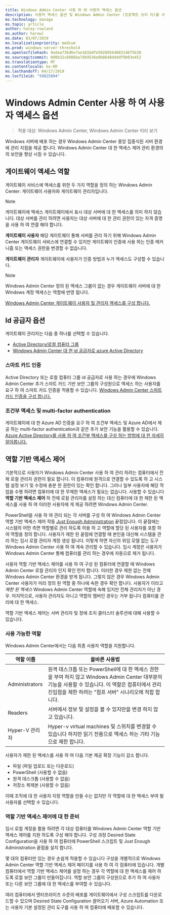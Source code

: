 ```yaml
---
title: Windows Admin Center 사용 하 여 사용자 액세스 옵션
description: 사용자 액세스 옵션 및 Windows Admin Center (프로젝트 브라 티)를 사용 하 여 id 공급자
ms.technology: manage
ms.topic: article
author: haley-rowland
ms.author: harowl
ms.date: 03/07/2019
ms.localizationpriority: medium
ms.prod: windows-server-threshold
ms.openlocfilehash: 9adea736d6e7ae181bdfe50289564083146f5b30
ms.sourcegitcommit: 0d0b32c8986ba7db9536e0b8648d4ddf9b03e452
ms.translationtype: MT
ms.contentlocale: ko-KR
ms.lasthandoff: 04/17/2019
ms.locfileid: "59825894"
---
```

# <a name="user-access-options-with-windows-admin-center"></a>Windows Admin Center 사용 하 여 사용자 액세스 옵션

>적용 대상: Windows Admin Center, Windows Admin Center 미리 보기

Windows 서버에 배포 하는 경우 Windows Admin Center 중앙 집중식된 서버 환경에 관리 지점을 제공 합니다. Windows Admin Center 대 한 액세스 제어 관리 환경의의 보안을 향상 시킬 수 있습니다.

## <a name="gateway-access-roles"></a>게이트웨이 액세스 역할

게이트웨이 서비스에 액세스를 위한 두 가지 역할을 정의 하는 Windows Admin Center: 게이트웨이 사용자와 게이트웨이 관리자입니다.

> [!NOTE]
> 게이트웨이에 액세스 게이트웨이에서 표시 대상 서버에 대 한 액세스를 의미 하지 않습니다. 대상 서버를 관리 하려면 사용자는 대상 서버에 대 한 관리 권한이 있는 자격 증명을 사용 하 여 연결 해야 합니다.

**게이트웨이 사용자** 해당 게이트웨이 통해 서버를 관리 하기 위해 Windows Admin Center 게이트웨이 서비스에 연결할 수 있지만 게이트웨이 인증에 사용 하는 인증 메커니즘 또는 액세스 권한을 변경할 수 없습니다.

**게이트웨이 관리자** 게이트웨이에 사용자가 인증 방법과 누가 액세스도 구성할 수 있습니다.

>[!NOTE]
> Windows Admin Center 정의 된 액세스 그룹이 없는 경우 게이트웨이 서버에 대 한 Windows 계정 액세스는 역할에 반영 됩니다. 

[Windows Admin Center 게이트웨이 사용자 및 관리자 액세스를 구성 합니다.](../configure/user-access-control.md)

## <a name="identity-provider-options"></a>Id 공급자 옵션

게이트웨이 관리자는 다음 중 하나를 선택할 수 있습니다.

 - [Active Directory/로컬 컴퓨터 그룹](../configure/user-access-control.md#active-directory-or-local-machine-groups)
 - [Windows Admin Center 대 한 id 공급자로 azure Active Directory](../configure/user-access-control.md#azure-active-directory)


### <a name="smartcard-authentication"></a>스마트 카드 인증

Active Directory 또는 로컬 컴퓨터 그룹 id 공급자로 사용 하는 경우에 Windows Admin Center 추가 스마트 카드 기반 보안 그룹의 구성원으로 액세스 하는 사용자를 요구 하 여 스마트 카드 인증을 적용할 수 있습니다. [Windows Admin Center 스마트 카드 인증을 구성 합니다.](../configure/user-access-control.md#active-directory-or-local-machine-groups)

### <a name="conditional-access-and-multi-factor-authentication"></a>조건부 액세스 및 multi-factor authentication

게이트웨이에 대 한 Azure AD 인증을 요구 하 여 조건부 액세스 및 Azure AD에서 제공 하는 multi-factor authentication과 같은 추가 보안 기능을 활용할 수 있습니다. [Azure Active Directory를 사용 하 여 조건부 액세스를 구성 하는 방법에 대 한 자세히 알아봅니다.](https://docs.microsoft.com/azure/active-directory/active-directory-conditional-access-azure-portal-get-started)

## <a name="role-based-access-control"></a>역할 기반 액세스 제어

기본적으로 사용자가 Windows Admin Center 사용 하 여 관리 하려는 컴퓨터에서 전체 로컬 관리자 권한이 필요 합니다.
이 컴퓨터에 원격으로 연결할 수 있도록 하 고 시스템 설정 보기 및 수정에 충분 한 권한이 있는 확인 합니다.
그러나 일부 사용자에 해당 작업을 수행 하려면 컴퓨터에 대 한 무제한 액세스가 필요는 없습니다.
사용할 수 있습니다 **역할 기반 액세스 제어** 하 전체 로컬 관리자를 설정 하는 대신 컴퓨터에 대 한 제한 된 액세스를 사용 하 여 이러한 사용자에 게 제공 하려면 Windows Admin Center.

PowerShell을 사용 하 여 관리 되는 각 서버를 구성 하 여 Windows Admin Center 역할 기반 액세스 제어 작동 [Just Enough Administration](https://aka.ms/jeadocs) 끝점입니다.
이 끝점에는 시스템의 어떤 측면 역할별로 관리 하도록 허용 하 고 역할에 할당 된 사용자를 포함 하 여 역할을 정의 합니다.
사용자가 제한 된 끝점에 연결할 때 본인을 대신해 시스템을 관리 하는 임시 로컬 관리자 계정 생성 됩니다.
이렇게 하면 자신의 위임 모델 없는 도구 Windows Admin Center 사용 하 여 계속 관리할 수 있습니다.
임시 계정은 사용자가 Windows Admin Center 통해 컴퓨터를 관리 하는 경우에 자동으로 제거 됩니다.

사용자 역할 기반 액세스 제어를 사용 하 여 구성 된 컴퓨터에 연결할 때 Windows Admin Center 로컬 관리자 인지 확인 먼저 합니다.
이러한 경우 제한 없는 전체 Windows Admin Center 환경을 받게 됩니다.
그렇지 않은 경우 Windows Admin Center 사용자가 미리 정의 된 역할 중 하나에 속한 경우 확인 합니다.
사용자가 이라고 *제한 된 액세스* Windows Admin Center 역할에 속해 있지만 전체 관리자가 아닌 경우.
마지막으로, 사용자 관리자도 아니고 역할의 멤버인 경우는 거부 됩니다 컴퓨터를 관리에 대 한 액세스.

역할 기반 액세스 제어는 서버 관리자 및 장애 조치 클러스터 솔루션에 대해 사용할 수 있습니다.

### <a name="available-roles"></a>사용 가능한 역할

Windows Admin Center에서는 다음 최종 사용자 역할을 지원합니다.

역할 이름 | 올바른 사용법
----------|-------------
Administrators | 원격 데스크톱 또는 PowerShell에 대 한 액세스 권한을 부여 하지 않고 Windows Admin Center 대부분의 기능을 사용할 수 있습니다. 이 역할은 컴퓨터에서 관리 진입점을 제한 하려는 "점프 서버" 시나리오에 적합 합니다.
Readers | 서버에서 정보 및 설정을 볼 수 있지만을 변경 하지 않고 있습니다.
Hyper-V 관리자 | Hyper-v virtual machines 및 스위치를 변경할 수 있습니다 하지만 읽기 전용으로 액세스 하는 기타 기능으로 제한 합니다.

사용자가 제한 된 액세스를 사용 하 여 다음 기본 제공 확장 기능이 감소 합니다.

- 파일 (파일 업로드 또는 다운로드)
- PowerShell (사용할 수 없음)
- 원격 데스크톱 (사용할 수 없음)
- 저장소 복제본 (사용할 수 없음)

이때 조직에 대 한 사용자 지정 역할을 만들 수는 없지만 각 역할에 대 한 액세스 부여 될 사용자를 선택할 수 있습니다.

### <a name="preparing-for-role-based-access-control"></a>역할 기반 액세스 제어에 대 한 준비

임시 로컬 계정을 활용 하려면 각 대상 컴퓨터를 Windows Admin Center 역할 기반 액세스 제어를 지원 하도록 구성 해야 합니다.
구성 과정 Desired State Configuration을 사용 하 여 컴퓨터에 PowerShell 스크립트 및 Just Enough Administration 끝점을 설치 합니다.

몇 대의 컴퓨터만 있는 경우 손쉽게 적용할 수 있습니다 구성을 개별적으로 Windows Admin Center 역할 기반 액세스 제어 페이지를 사용 하 여 각 컴퓨터에 있습니다.
개별 컴퓨터에서 역할 기반 액세스 제어를 설정 하는 경우 각 역할에 대 한 액세스를 제어 하도록 로컬 보안 그룹이 만들어집니다.
역할 보안 그룹의 구성원으로 추가 하 여 사용자 또는 다른 보안 그룹에 대 한 액세스를 부여할 수 있습니다.

여러 컴퓨터에서 엔터프라이즈 수준의 배포를 게이트웨이에서 구성 스크립트를 다운로드할 수 있으며 Desired State Configuration 끌어오기 서버, Azure Automation 또는 사용자 기본 설정된 관리 도구를 사용 하 여 컴퓨터에 배포할 수 있습니다.
